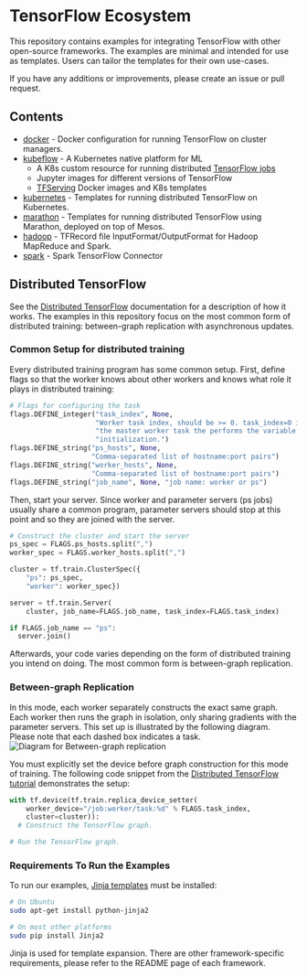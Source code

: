 # TensorFlow Ecosystem

This repository contains examples for integrating TensorFlow with other
open-source frameworks. The examples are minimal and intended for use as
templates. Users can tailor the templates for their own use-cases.

If you have any additions or improvements, please create an issue or pull
request.

## Contents

- [docker](docker) - Docker configuration for running TensorFlow on
  cluster managers.
- [kubeflow](https://github.com/kubeflow/kubeflow) - A Kubernetes native platform for ML
	* A K8s custom resource for running distributed [TensorFlow jobs](https://github.com/kubeflow/kubeflow/blob/master/user_guide.md#submitting-a-tensorflow-training-job) 
	* Jupyter images for different versions of TensorFlow
	* [TFServing](https://github.com/kubeflow/kubeflow/blob/master/user_guide.md#serve-a-model-using-tensorflow-serving) Docker images and K8s templates
- [kubernetes](kubernetes) - Templates for running distributed TensorFlow on
  Kubernetes. 
- [marathon](marathon) - Templates for running distributed TensorFlow using
  Marathon, deployed on top of Mesos.
- [hadoop](hadoop) - TFRecord file InputFormat/OutputFormat for Hadoop MapReduce
  and Spark.
- [spark](spark) - Spark TensorFlow Connector

## Distributed TensorFlow

See the [Distributed TensorFlow](https://www.tensorflow.org/deploy/distributed)
documentation for a description of how it works. The examples in this
repository focus on the most common form of distributed training: between-graph
replication with asynchronous updates.

### Common Setup for distributed training

Every distributed training program has some common setup. First, define flags so
that the worker knows about other workers and knows what role it plays in
distributed training:

```python
# Flags for configuring the task
flags.DEFINE_integer("task_index", None,
                     "Worker task index, should be >= 0. task_index=0 is "
                     "the master worker task the performs the variable "
                     "initialization.")
flags.DEFINE_string("ps_hosts", None,
                    "Comma-separated list of hostname:port pairs")
flags.DEFINE_string("worker_hosts", None,
                    "Comma-separated list of hostname:port pairs")
flags.DEFINE_string("job_name", None, "job name: worker or ps")
```

Then, start your server. Since worker and parameter servers (ps jobs) usually
share a common program, parameter servers should stop at this point and so they
are joined with the server.

```python
# Construct the cluster and start the server
ps_spec = FLAGS.ps_hosts.split(",")
worker_spec = FLAGS.worker_hosts.split(",")

cluster = tf.train.ClusterSpec({
    "ps": ps_spec,
    "worker": worker_spec})

server = tf.train.Server(
    cluster, job_name=FLAGS.job_name, task_index=FLAGS.task_index)

if FLAGS.job_name == "ps":
  server.join()
```

Afterwards, your code varies depending on the form of distributed training you
intend on doing. The most common form is between-graph replication.

### Between-graph Replication

In this mode, each worker separately constructs the exact same graph. Each
worker then runs the graph in isolation, only sharing gradients with the
parameter servers. This set up is illustrated by the following diagram. Please
note that each dashed box indicates a task.
![Diagram for Between-graph replication](images/between-graph_replication.png "Between-graph Replication")

You must explicitly set the device before graph construction for this mode of
training. The following code snippet from the
[Distributed TensorFlow tutorial](https://www.tensorflow.org/deploy/distributed)
demonstrates the setup:

```python
with tf.device(tf.train.replica_device_setter(
    worker_device="/job:worker/task:%d" % FLAGS.task_index,
    cluster=cluster)):
  # Construct the TensorFlow graph.

# Run the TensorFlow graph.
```

### Requirements To Run the Examples

To run our examples, [Jinja templates](http://jinja.pocoo.org/) must be installed:

```sh
# On Ubuntu
sudo apt-get install python-jinja2

# On most other platforms
sudo pip install Jinja2
```

Jinja is used for template expansion. There are other framework-specific
requirements, please refer to the README page of each framework.

